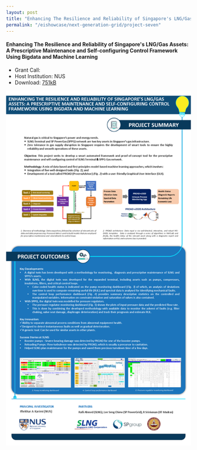 ```yaml
---
layout: post
title: "Enhancing The Resilience and Reliability of Singapore's LNG/Gas Assets: A Prescriptive Maintenance and Self-configuring Control Framework Using Bigdata and Machine Learning"
permalink: "/eishowcase/next-generation-grid/project-seven"
---
```

#### Enhancing The Resilience and Reliability of Singapore's LNG/Gas Assets: A Prescriptive Maintenance and Self-configuring Control Framework Using Bigdata and Machine Learning
* Grant Call: 
* Host Institution: NUS
* Download: [751kB](/files/showcase/next_generation_grid_07.pdf)

![Enhancing The Resilience and Reliability of Singapore's LNG/Gas Assets: A Prescriptive Maintenance and Self-configuring Control Framework Using Bigdata and Machine Learning](/images/showcase/next_generation_grid_07.png)